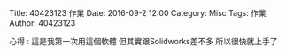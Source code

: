 Title: 40423123 作業
Date: 2016-09-2 12:00
Category: Misc
Tags: 作業
Author: 40423123


<!-- PELICAN_END_SUMMARY -->

心得 : 這是我第一次用這個軟體 但其實跟Solidworks差不多 所以很快就上手了




